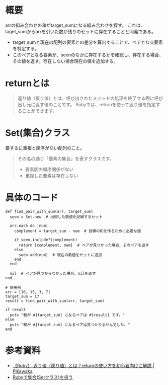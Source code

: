 # 概要
arrの組み合わせの和がtarget_sumになる組み合わせを探す。
これは、taget_sumからarrを引いた数が残りのセットに存在することと同義である。


- target_sumと現在の配列の要素との差分を算出することで、ペアとなる要素を特定する。
- このペアとなる要素が、seenのなかに存在するかを確認し、存在する場合、その値を返す。存在しない場合現在の値を追加する。

# returnとは
> 返り値（戻り値）とは、呼び出されたメソッドの処理を終了する際に呼び出し元に返す値のことです。 
> Rubyでは、returnを使って返り値を指定することができます。

# Set(集合)クラス
要するに重複と順序がない配列のこと。

> その名の通り「要素の集合」を表すクラスです。
> - 要素間の順序関係がない
> - 重複した要素は存在しない


# 具体のコード

```
def find_pair_with_sum(arr, target_sum)
  seen = Set.new  # 出現した数値を記録するセット

  arr.each do |num|
    complement = target_sum - num  # 目標の和を作るために必要な値

    if seen.include?(complement)
      return [complement, num]  # ペアが見つかった場合、そのペアを返す
    else
      seen.add(num)  # 現在の数値をセットに追加
    end
  end

  nil  # ペアが見つからなかった場合、nilを返す
end

# 使用例
arr = [10, 15, 3, 7]
target_sum = 17
result = find_pair_with_sum(arr, target_sum)

if result
  puts "和が #{target_sum} になるペアは #{result} です。"
else
  puts "和が #{target_sum} になるペアは見つかりませんでした。"
end
```
# 参考資料
- [【Ruby】 返り値（戻り値）とは？returnの使い方を初心者向けに解説 | Pikawaka](https://pikawaka.com/ruby/return-value)
- [Rubyで集合(Setクラス)を扱う](https://zenn.dev/yukito0616/articles/82d69a322cd4a0)
